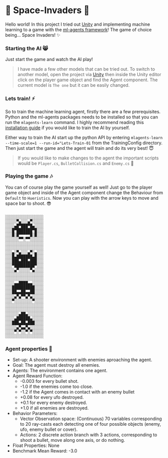 # 👾 Space-Invaders 👾
Hello world! In this project I tried out [Unity](https://unity.com/pages/unity-pro-buy-now?ds_rl=1295837&gclid=CjwKCAiAyfybBhBKEiwAgtB7fm7x9Pt-VpRfCr2USuDxuxxqBiMYTYaZIgE4l8B_yjF5fWM-FJle0RoCbO8QAvD_BwE&gclsrc=aw.ds) and implementing machine learning to a game with the [ml-agents framework](https://github.com/Unity-Technologies/ml-agents)! The game of choice being... Space Invaders! ✨ 

### Starting the AI 😸
Just start the game and watch the AI play! 

> I have made a few other models that can be tried out. To switch to another model, open the project via [Unity](unity.com/download) then inside the Unity editor click on the player game object and find the Agent component. The current model is ``The one`` but it can be easily changed.

### Lets train! ⚡️
So to train the machine learning agent, firstly there are a few prerequisites. Python and the ml-agents packages needs to be installed so that you can run the ``mlagents-learn`` command. I highly recommend reading this [installation guide](https://github.com/Unity-Technologies/ml-agents/blob/main/docs/Installation.md) if you would like to train the AI by yourself. 

Either way to train the AI start up the python API by entering ``mlagents-learn --time-scale=1 --run-id="Lets-Train-01`` from the TrainingConfig directory. Then just start the game and the agent will train and do its very best! 😇 

> If you would like to make changes to the agent the important scripts would be ``Player.cs``, ``BulletCollision.cs`` and ``Enemy.cs`` 🔧

### Playing the game 🎶
You can of course play the game yourself as well! Just go to the player game object and inside of the Agent component change the Behaviour from ``Default`` to ``Hueristics``. Now you can play with the arrow keys to move and space bar to shoot. 😎
```

░░░░░░░░░░░░░░░░░
░░░░░▀▄░░░▄▀░░░░░
░░░░▄█▀███▀█▄░░░░
░░░█▀███████▀█░░░
░░░█░█▀▀▀▀▀█░█░░░
░░░░░░▀▀░▀▀░░░░░░
░░░░░░░░░░░░░░░░░
░░░░░░░░░░░░░░░░░
░░░▄░▀▄░░░▄▀░▄░░░
░░░█▄███████▄█░░░
░░░███▄███▄███░░░
░░░▀█████████▀░░░
░░░░▄▀░░░░░▀▄░░░░
░░░░░░░░░░░░░░░░░
░░░░░░░░░░░░░░░░░
░░░░▄▄████▄▄░░░░░
░░░██████████░░░░
░░░██▄▄██▄▄██░░░░
░░░░▄▀▄▀▀▄▀▄░░░░░
░░░▀░░░░░░░░▀░░░░
░░░░░░░░░░░░░░░░░
░░░░░░░░░░░░░░░░░
░░░░░░▄██▄░░░░░░░
░░░░▄██████▄░░░░░
░░░███▄██▄███░░░░
░░░░░▄▀▄▄▀▄░░░░░░
░░░░▀░▀░░▀░▀░░░░░
░░░░░░░░░░░░░░░░░
```
### Agent properties 💽
- Set-up: A shooter environment with enemies aproaching the agent.
- Goal: The agent must destroy all enemies.
- Agents: The environment contains one agent.
- Agent Reward Function:
  - -0.003 for every bullet shot.
  - -1.0 if the enemies come too close.
  - -1.2 if the Agent comes in contact with an enemy bullet
  - +0.08 for every ufo destroyed.
  - +0.1 for every enemy destroyed.
  - +1.0 if all enemies are destroyed.
- Behavior Parameters:
  - Vector Observation space: (Continuous) 70 variables corresponding to 20
    ray-casts each detecting one of four possible objects (enemy, ufo, enemy bullet or
    cover).
  - Actions: 2 discrete action branch with 3 actions, corresponding to shoot a bullet, move along one axis, or do nothing.
- Float Properties: None
- Benchmark Mean Reward: -3.0
